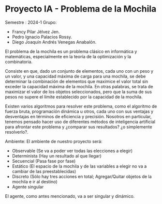 # Proyecto IA - Problema de la Mochila
Semestre : 2024-1
Grupo: 
- Francy Pilar Jélvez Jen.
- Pedro Ignacio Palacios Rossy.
- Diego Joaquín Andrés Venegas Anabalón.

El problema de la mochila es un problema clásico en informática y matemáticas, especialmente en la teoría de la optimización y la combinatoria.

Consiste en que, dado un conjunto de elementos, cada uno con un peso y un valor, y una capacidad máxima de carga para una mochila, se debe determinar la combinación de elementos que maximice el valor total sin exceder la capacidad máxima de la mochila. En otras palabras, se trata de maximizar el valor de los objetos seleccionados, pero que la suma de sus pesos no supere el límite establecido por la capacidad de la mochila.

Existen varios algoritmos para resolver este problema, como el algoritmo de fuerza bruta, programación dinámica u otros, cada uno con sus ventajas y desventajas en términos de eficiencia y precisión. Nosotros en particular, tenemos pensado hacer uso de diferentes métodos de inteligencia artificial para afrontar este problema y ¿comparar sus resultados? ¿o simplemente resolverlo?.

Ambiente: El ambiente de nuestro proyecto será:
- Observable (Se va a poder ver todas las elecciones a elegir)
- Determinista (Hay un resultado al que llegar)
- Secuencial (Pasa fase por fase)
- Estático (El espacio de la mochila y de las variables a elegir no va a cambiar de las preestablecidas)
- Discreto (Sólo hay tres acciones en total; Agregar/Quitar objetos de la mochila e ir al destino)
- Agente singular 

El agente, como antes mencionado, va a ser singular y dinámico.
